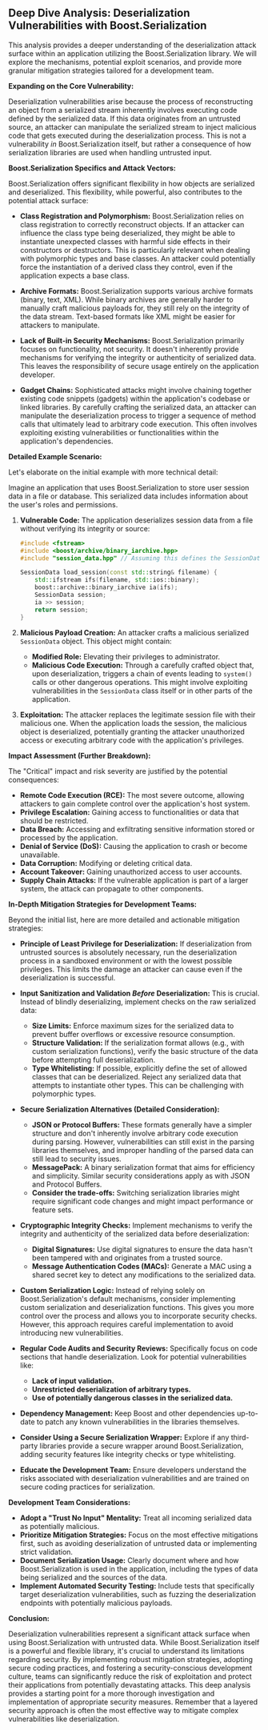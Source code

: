 ## Deep Dive Analysis: Deserialization Vulnerabilities with Boost.Serialization

This analysis provides a deeper understanding of the deserialization attack surface within an application utilizing the Boost.Serialization library. We will explore the mechanisms, potential exploit scenarios, and provide more granular mitigation strategies tailored for a development team.

**Expanding on the Core Vulnerability:**

Deserialization vulnerabilities arise because the process of reconstructing an object from a serialized stream inherently involves executing code defined by the serialized data. If this data originates from an untrusted source, an attacker can manipulate the serialized stream to inject malicious code that gets executed during the deserialization process. This is not a vulnerability *in* Boost.Serialization itself, but rather a consequence of how serialization libraries are used when handling untrusted input.

**Boost.Serialization Specifics and Attack Vectors:**

Boost.Serialization offers significant flexibility in how objects are serialized and deserialized. This flexibility, while powerful, also contributes to the potential attack surface:

* **Class Registration and Polymorphism:** Boost.Serialization relies on class registration to correctly reconstruct objects. If an attacker can influence the class type being deserialized, they might be able to instantiate unexpected classes with harmful side effects in their constructors or destructors. This is particularly relevant when dealing with polymorphic types and base classes. An attacker could potentially force the instantiation of a derived class they control, even if the application expects a base class.

* **Archive Formats:** Boost.Serialization supports various archive formats (binary, text, XML). While binary archives are generally harder to manually craft malicious payloads for, they still rely on the integrity of the data stream. Text-based formats like XML might be easier for attackers to manipulate.

* **Lack of Built-in Security Mechanisms:** Boost.Serialization primarily focuses on functionality, not security. It doesn't inherently provide mechanisms for verifying the integrity or authenticity of serialized data. This leaves the responsibility of secure usage entirely on the application developer.

* **Gadget Chains:**  Sophisticated attacks might involve chaining together existing code snippets (gadgets) within the application's codebase or linked libraries. By carefully crafting the serialized data, an attacker can manipulate the deserialization process to trigger a sequence of method calls that ultimately lead to arbitrary code execution. This often involves exploiting existing vulnerabilities or functionalities within the application's dependencies.

**Detailed Example Scenario:**

Let's elaborate on the initial example with more technical detail:

Imagine an application that uses Boost.Serialization to store user session data in a file or database. This serialized data includes information about the user's roles and permissions.

1. **Vulnerable Code:** The application deserializes session data from a file without verifying its integrity or source:

   ```c++
   #include <fstream>
   #include <boost/archive/binary_iarchive.hpp>
   #include "session_data.hpp" // Assuming this defines the SessionData class

   SessionData load_session(const std::string& filename) {
       std::ifstream ifs(filename, std::ios::binary);
       boost::archive::binary_iarchive ia(ifs);
       SessionData session;
       ia >> session;
       return session;
   }
   ```

2. **Malicious Payload Creation:** An attacker crafts a malicious serialized `SessionData` object. This object might contain:
   * **Modified Role:** Elevating their privileges to administrator.
   * **Malicious Code Execution:**  Through a carefully crafted object that, upon deserialization, triggers a chain of events leading to `system()` calls or other dangerous operations. This might involve exploiting vulnerabilities in the `SessionData` class itself or in other parts of the application.

3. **Exploitation:** The attacker replaces the legitimate session file with their malicious one. When the application loads the session, the malicious object is deserialized, potentially granting the attacker unauthorized access or executing arbitrary code with the application's privileges.

**Impact Assessment (Further Breakdown):**

The "Critical" impact and risk severity are justified by the potential consequences:

* **Remote Code Execution (RCE):** The most severe outcome, allowing attackers to gain complete control over the application's host system.
* **Privilege Escalation:**  Gaining access to functionalities or data that should be restricted.
* **Data Breach:**  Accessing and exfiltrating sensitive information stored or processed by the application.
* **Denial of Service (DoS):**  Causing the application to crash or become unavailable.
* **Data Corruption:**  Modifying or deleting critical data.
* **Account Takeover:**  Gaining unauthorized access to user accounts.
* **Supply Chain Attacks:** If the vulnerable application is part of a larger system, the attack can propagate to other components.

**In-Depth Mitigation Strategies for Development Teams:**

Beyond the initial list, here are more detailed and actionable mitigation strategies:

* **Principle of Least Privilege for Deserialization:** If deserialization from untrusted sources is absolutely necessary, run the deserialization process in a sandboxed environment or with the lowest possible privileges. This limits the damage an attacker can cause even if the deserialization is successful.

* **Input Sanitization and Validation *Before* Deserialization:** This is crucial. Instead of blindly deserializing, implement checks on the raw serialized data:
    * **Size Limits:** Enforce maximum sizes for the serialized data to prevent buffer overflows or excessive resource consumption.
    * **Structure Validation:** If the serialization format allows (e.g., with custom serialization functions), verify the basic structure of the data before attempting full deserialization.
    * **Type Whitelisting:** If possible, explicitly define the set of allowed classes that can be deserialized. Reject any serialized data that attempts to instantiate other types. This can be challenging with polymorphic types.

* **Secure Serialization Alternatives (Detailed Consideration):**
    * **JSON or Protocol Buffers:** These formats generally have a simpler structure and don't inherently involve arbitrary code execution during parsing. However, vulnerabilities can still exist in the parsing libraries themselves, and improper handling of the parsed data can still lead to security issues.
    * **MessagePack:** A binary serialization format that aims for efficiency and simplicity. Similar security considerations apply as with JSON and Protocol Buffers.
    * **Consider the trade-offs:** Switching serialization libraries might require significant code changes and might impact performance or feature sets.

* **Cryptographic Integrity Checks:** Implement mechanisms to verify the integrity and authenticity of the serialized data before deserialization:
    * **Digital Signatures:** Use digital signatures to ensure the data hasn't been tampered with and originates from a trusted source.
    * **Message Authentication Codes (MACs):**  Generate a MAC using a shared secret key to detect any modifications to the serialized data.

* **Custom Serialization Logic:**  Instead of relying solely on Boost.Serialization's default mechanisms, consider implementing custom serialization and deserialization functions. This gives you more control over the process and allows you to incorporate security checks. However, this approach requires careful implementation to avoid introducing new vulnerabilities.

* **Regular Code Audits and Security Reviews:**  Specifically focus on code sections that handle deserialization. Look for potential vulnerabilities like:
    * **Lack of input validation.**
    * **Unrestricted deserialization of arbitrary types.**
    * **Use of potentially dangerous classes in the serialized data.**

* **Dependency Management:** Keep Boost and other dependencies up-to-date to patch any known vulnerabilities in the libraries themselves.

* **Consider Using a Secure Serialization Wrapper:** Explore if any third-party libraries provide a secure wrapper around Boost.Serialization, adding security features like integrity checks or type whitelisting.

* **Educate the Development Team:** Ensure developers understand the risks associated with deserialization vulnerabilities and are trained on secure coding practices for serialization.

**Development Team Considerations:**

* **Adopt a "Trust No Input" Mentality:**  Treat all incoming serialized data as potentially malicious.
* **Prioritize Mitigation Strategies:** Focus on the most effective mitigations first, such as avoiding deserialization of untrusted data or implementing strict validation.
* **Document Serialization Usage:** Clearly document where and how Boost.Serialization is used in the application, including the types of data being serialized and the sources of the data.
* **Implement Automated Security Testing:** Include tests that specifically target deserialization vulnerabilities, such as fuzzing the deserialization endpoints with potentially malicious payloads.

**Conclusion:**

Deserialization vulnerabilities represent a significant attack surface when using Boost.Serialization with untrusted data. While Boost.Serialization itself is a powerful and flexible library, it's crucial to understand its limitations regarding security. By implementing robust mitigation strategies, adopting secure coding practices, and fostering a security-conscious development culture, teams can significantly reduce the risk of exploitation and protect their applications from potentially devastating attacks. This deep analysis provides a starting point for a more thorough investigation and implementation of appropriate security measures. Remember that a layered security approach is often the most effective way to mitigate complex vulnerabilities like deserialization.
